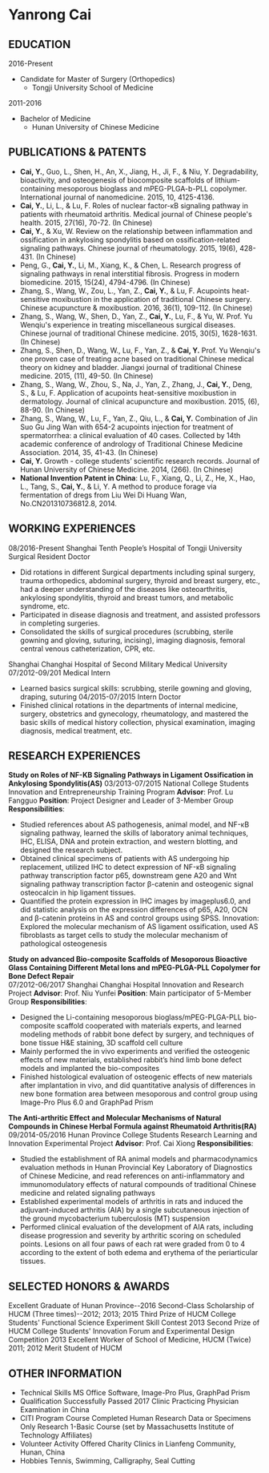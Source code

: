 # Yanrong Cai

## EDUCATION
2016-Present
- Candidate for Master of Surgery (Orthopedics)
  - Tongji University School of Medicine

2011-2016
- Bachelor of Medicine
  - Hunan University of Chinese Medicine

## PUBLICATIONS & PATENTS
- **Cai, Y.**, Guo, L., Shen, H., An, X., Jiang, H., Ji, F., & Niu, Y. Degradability, bioactivity, and osteogenesis of biocomposite scaffolds of lithium-containing mesoporous bioglass and mPEG-PLGA-b-PLL copolymer. International journal of nanomedicine. 2015, 10, 4125-4136. 
- **Cai, Y.**, Li, L., & Lu, F. Roles of nuclear factor-κB signaling pathway in patients with rheumatoid arthritis. Medical journal of Chinese people's health. 2015, 27(16), 70-72. (In Chinese)
- **Cai, Y.**, & Xu, W. Review on the relationship between inflammation and ossification in ankylosing spondylitis based on ossification-related signaling pathways. Chinese journal of rheumatology. 2015, 19(6), 428-431. (In Chinese)
- Peng, G., **Cai, Y.**, Li, M., Xiang, K., & Chen, L. Research progress of signaling pathways in renal interstitial fibrosis. Progress in modern biomedicine. 2015, 15(24), 4794-4796. (In Chinese)
- Zhang, S., Wang, W., Zou, L., Yan, Z., **Cai, Y.**, & Lu, F. Acupoints heat-sensitive moxibustion in the application of traditional Chinese surgery. Chinese acupuncture & moxibustion. 2016, 36(1), 109-112. (In Chinese)
- Zhang, S., Wang, W., Shen, D., Yan, Z., **Cai, Y.**, Lu, F., & Yu, W. Prof. Yu Wenqiu's experience in treating miscellaneous surgical diseases. Chinese journal of traditional Chinese medicine. 2015, 30(5), 1628-1631. (In Chinese)
- Zhang, S., Shen, D., Wang, W., Lu, F., Yan, Z., & **Cai, Y.** Prof. Yu Wenqiu's one proven case of treating acne based on traditional Chinese medical theory on kidney and bladder. Jiangxi journal of traditional Chinese medicine. 2015, (11), 49-50. (In Chinese)
- Zhang, S., Wang, W., Zhou, S., Na, J., Yan, Z., Zhang, J., **Cai, Y.**, Deng, S., & Lu, F. Application of acupoints heat-sensitive moxibustion in dermatology. Journal of clinical acupuncture and moxibustion. 2015, (6), 88-90. (In Chinese)
- Zhang, S., Wang, W., Lu, F., Yan, Z., Qiu, L., & **Cai, Y.** Combination of Jin Suo Gu Jing Wan with 654-2 acupoints injection for treatment of spermatorrhea: a clinical evaluation of 40 cases. Collected by 14th academic conference of andrology of Traditional Chinese Medicine Association. 2014, 35, 41-43. (In Chinese)
- **Cai, Y.** Growth - college students’ scientific research records. Journal of Hunan University of Chinese Medicine. 2014, (266). (In Chinese)
- **National Invention Patent in China**: Lu, F., Xiang, Q., Li, Z., He, X., Hao, L., Tang, S., **Cai, Y.**, & Li, Y. A method to produce forage via fermentation of dregs from Liu Wei Di Huang Wan, No.CN201310736812.8, 2014.

## WORKING EXPERIENCES
08/2016-Present
Shanghai Tenth People’s Hospital of Tongji University
Surgical Resident Doctor
- Did rotations in different Surgical departments including spinal surgery, trauma orthopedics, abdominal surgery, thyroid and breast surgery, etc., had a deeper understanding of the diseases like osteoarthritis, ankylosing spondylitis, thyroid and breast tumors, and metabolic syndrome, etc. 
- Participated in disease diagnosis and treatment, and assisted professors in completing surgeries.
- Consolidated the skills of surgical procedures (scrubbing, sterile gowning and gloving, suturing, incising), imaging diagnosis, femoral central venous catheterization, CPR, etc.

Shanghai Changhai Hospital of Second Military Medical University       
07/2012-09/201
Medical Intern
- Learned basics surgical skills: scrubbing, sterile gowning and gloving, draping, suturing
04/2015-07/2015
Intern Doctor                                                     
- Finished clinical rotations in the departments of internal medicine, surgery, obstetrics and gynecology, rheumatology, and mastered the basic skills of medical history collection, physical examination, imaging diagnosis, medical treatment, etc. 

## RESEARCH EXPERIENCES
**Study on Roles of NF-ΚB Signaling Pathways in Ligament Ossification in Ankylosing Spondylitis(AS)**                                    03/2013-07/2015
National College Students Innovation and Entrepreneurship Training Program
**Advisor**: Prof. Lu Fangguo
**Position**: Project Designer and Leader of 3-Member Group
**Responsibilities**: 
- Studied references about AS pathogenesis, animal model, and NF-κB signaling pathway, learned the skills of laboratory animal techniques, IHC, ELISA, DNA and protein extraction, and western blotting, and designed the research subject.
- Obtained clinical specimens of patients with AS undergoing hip replacement, utilized IHC to detect expression of NF-κB signaling pathway transcription factor p65, downstream gene A20 and Wnt signaling pathway transcription factor β-catenin and osteogenic signal osteocalcin in hip ligament tissues.
- Quantified the protein expression in IHC images by imageplus6.0, and did statistic analysis on the expression differences of p65, A20, OCN and β-catenin proteins in AS and control groups using SPSS.
Innovation: Explored the molecular mechanism of AS ligament ossification, used AS fibroblasts as target cells to study the molecular mechanism of pathological osteogenesis

**Study on advanced Bio-composite Scaffolds of Mesoporous Bioactive Glass Containing Different Metal Ions and mPEG-PLGA-PLL Copolymer for Bone Defect Repair**             
07/2012-06/2017
Shanghai Changhai Hospital Innovation and Research Project
**Advisor**: Prof. Niu Yunfei
**Position**: Main participator of 5-Member Group
**Responsibilities**: 
- Designed the Li-containing mesoporous bioglass/mPEG-PLGA-PLL bio-composite scaffold cooperated with materials experts, and learned modeling methods of rabbit bone defect by surgery, and techniques of bone tissue H&E staining, 3D scaffold cell culture 
- Mainly performed the in vivo experiments and verified the osteogenic effects of new materials, established rabbit’s hind limb bone defect models and implanted the bio-composites
- Finished histological evaluation of osteogenic effects of new materials after implantation in vivo, and did quantitative analysis of differences in new bone formation area between mesoporous and control group using Image-Pro Plus 6.0 and GraphPad Prism

**The Anti-arthritic Effect and Molecular Mechanisms of Natural Compounds in Chinese Herbal Formula against Rheumatoid Arthritis(RA)**   09/2014-05/2016
Hunan Province College Students Research Learning and Innovation Experimental Project
**Advisor**: Prof. Cai Xiong
**Responsibilities**: 
- Studied the establishment of RA animal models and pharmacodynamics evaluation methods in Hunan Provincial Key Laboratory of Diagnostics of Chinese Medicine, and read references on anti-inflammatory and immunomodulatory effects of natural compounds of traditional Chinese medicine and related signaling pathways
- Established experimental models of arthritis in rats and induced the adjuvant-induced arthritis (AIA) by a single subcutaneous injection of the ground mycobacterium tuberculosis (MT) suspension 
- Performed clinical evaluation of the development of AIA rats, including disease progression and severity by arthritic scoring on scheduled points. Lesions on all four paws of each rat were graded from 0 to 4 according to the extent of both edema and erythema of the periarticular tissues.

## SELECTED HONORS & AWARDS
Excellent Graduate of Hunan Province--2016
Second-Class Scholarship of HUCM (Three times)--2012; 2013; 2015
Third Prize of HUCM College Students' Functional Science Experiment Skill Contest  2013
Second Prize of HUCM College Students' Innovation Forum and Experimental Design Competition                                                                  2013
Excellent Worker of School of Medicine, HUCM (Twice)                         2011; 2012
Merit Student of HUCM    

## OTHER INFORMATION
- Technical Skills
MS Office Software, Image-Pro Plus, GraphPad Prism
- Qualification
Successfully Passed 2017 Clinic Practicing Physician Examination in China
- CITI Program Course
Completed Human Research Data or Specimens Only Research 1-Basic Course (set by Massachusetts Institute of Technology Affiliates)
- Volunteer Activity
Offered Charity Clinics in Lianfeng Community, Hunan, China
- Hobbies
Tennis, Swimming, Calligraphy, Seal Cutting




